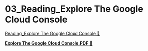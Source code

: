 # 03_Reading_Explore The Google Cloud Console

[Reading_Explore The Google Cloud Console &#128279;](https://www.coursera.org/learn/introduction-to-security-principles-in-cloud-computing/supplement/zRBw2/explore-the-google-cloud-console)

[**Explore The Google Cloud Console.PDF** &#128279;](https://1drv.ms/b/c/526c45566c8c239a/ERc_yXhdGvlMv6z5rWMN8B0BQDqB5jBw_aXXyR3HE8Fv0w?e=Y2ZxGU)
